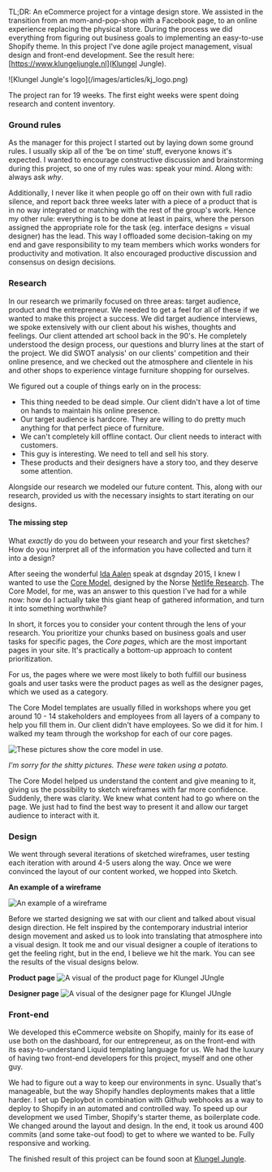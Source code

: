 TL;DR: An eCommerce project for a vintage design store. We assisted in the transition from an mom-and-pop-shop with a Facebook page, to an online experience replacing the physical store. During the process we did everything from figuring out business goals to implementing an easy-to-use Shopify theme. In this project I've done agile project management, visual design and front-end development. See the result here: [https://www.klungeljungle.nl](Klungel Jungle).

<picture>
  <source type="image/svg+xml" srcset="/images/articles/kj_logo.svg">
  ![Klungel Jungle's logo](/images/articles/kj_logo.png)
</picture>

The project ran for 19 weeks. The first eight weeks were spent doing research and content inventory.

### Ground rules

As the manager for this project I started out by laying down some ground rules. I usually skip all of the ‘be on time’ stuff, everyone knows it's expected. I wanted to encourage constructive discussion and brainstorming during this project, so one of my rules was: speak your mind. Along with: always ask *why*.

Additionally, I never like it when people go off on their own with full radio silence, and report back three weeks later with a piece of a product that is in no way integrated or matching with the rest of the group's work. Hence my other rule: everything is to be done at least in pairs, where the person assigned the appropriate role for the task (eg. interface designs = visual designer) has the lead. This way I offloaded some decision-taking on my end and gave responsibility to my team members which works wonders for productivity and motivation. It also encouraged productive discussion and consensus on design decisions.

### Research

In our research we primarily focused on three areas: target audience, product and the entrepreneur. We needed to get a feel for all of these if we wanted to make this project a success. We did target audience interviews, we spoke extensively with our client about his wishes, thoughts and feelings. Our client attended art school back in the 90's. He completely understood the design process, our questions and blurry lines at the start of the project. We did SWOT analysis' on our clients' competition and their online presence, and we checked out the atmosphere and clientele in his and other shops to experience vintage furniture shopping for ourselves.

We figured out a couple of things early on in the process:

- This thing needed to be dead simple. Our client didn't have a lot of time on hands to maintain his online presence.
- Our target audience is hardcore. They are willing to do pretty much anything for that perfect piece of furniture.
- We can't completely kill offline contact. Our client needs to interact with customers.
- This guy is interesting. We need to tell and sell his story.
- These products and their designers have a story too, and they deserve some attention.

Alongside our research we modeled our future content. This, along with our research, provided us with the necessary insights to start iterating on our designs.

#### The missing step

What *exactly* do you do between your research and your first sketches? How do you interpret all of the information you have collected and turn it into a design?

After seeing the wonderful [Ida Aalen](https://twitter.com/idaaa) speak at dsgnday 2015, I knew I wanted to use the [Core Model](http://alistapart.com/article/the-core-model-designing-inside-out-for-better-results), designed by the Norse [Netlife Research](http://netliferesearch.com/). The Core Model, for me, was an answer to this question I've had for a while now: how do I actually take this giant heap of gathered information, and turn it into something worthwhile?

In short, it forces you to consider your content through the lens of your research. You prioritize your chunks based on business goals and user tasks for specific pages, the *Core pages*, which are the most important pages in your site. It's practically a bottom-up approach to content prioritization.

For us, the pages where we were most likely to both fulfill our business goals and user tasks were the product pages as well as the designer pages, which we used as a category.

The Core Model templates are usually filled in workshops where you get around 10 - 14 stakeholders and employees from all layers of a company to help you fill them in. Our client didn't have employees. So we did it for him. I walked my team through the workshop for each of our core pages.

![These pictures show the core model in use.](/images/articles/kj_core-model.png)

*I'm sorry for the shitty pictures. These were taken using a potato.*

The Core Model helped us understand the content and give meaning to it, giving us the possibility to sketch wireframes with far more confidence. Suddenly, there was clarity. We knew what content had to go where on the page. We just had to find the best way to present it and allow our target audience to interact with it.

### Design

We went through several iterations of sketched wireframes, user testing each iteration with around 4-5 users along the way. Once we were convinced the layout of our content worked, we hopped into Sketch.

**An example of a wireframe**

![An example of a wireframe](/images/articles/kj_wireframe.png)

Before we started designing we sat with our client and talked about visual design direction. He felt inspired by the contemporary industrial interior design movement and asked us to look into translating that atmosphere into a visual design. It took me and our visual designer a couple of iterations to get the feeling right, but in the end, I believe we hit the mark. You can see the results of the visual designs below.

**Product page**
![A visual of the product page for Klungel JUngle](/images/articles/kj_visual_product.png)

**Designer page**
![A visual of the designer page for Klungel JUngle](/images/articles/kj_visual_designer.png)

### Front-end

We developed this eCommerce website on Shopify, mainly for its ease of use both on the dashboard, for our entrepreneur, as on the front-end with its easy-to-understand Liquid templating language for us. We had the luxury of having two front-end developers for this project, myself and one other guy.

We had to figure out a way to keep our environments in sync. Usually that's manageable, but the way Shopify handles deployments makes that a little harder. I set up Deploybot in combination with Github webhooks as a way to deploy to Shopify in an automated and controlled way. To speed up our development we used Timber, Shopify's starter theme, as boilerplate code. We changed around the layout and design. In the end, it took us around 400 commits (and some take-out food) to get to where we wanted to be. Fully responsive and working.

The finished result of this project can be found soon at [Klungel Jungle](https://klungeljungle.nl/).
